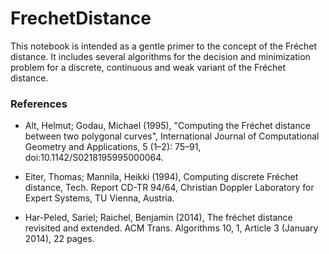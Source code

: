 # FrechetDistance
This notebook is intended as a gentle primer to the concept of the Fréchet distance. It includes several algorithms for the decision and minimization problem for a discrete, continuous and weak variant of the Fréchet distance.


### References
* Alt, Helmut; Godau, Michael (1995), "Computing the Fréchet distance between two polygonal curves", International Journal of Computational Geometry and Applications, 5 (1–2): 75–91, doi:10.1142/S0218195995000064.

* Eiter, Thomas; Mannila, Heikki (1994), Computing discrete Fréchet distance, Tech. Report CD-TR 94/64, Christian Doppler Laboratory for Expert Systems, TU Vienna, Austria.

* 	Har-Peled, Sariel; Raichel, Benjamin (2014), The fréchet distance revisited and extended. ACM Trans. Algorithms 10, 1, Article 3 (January 2014), 22 pages.


